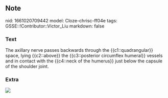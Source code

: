 ## Note
nid: 1661020709442
model: Cloze-chrisc-ff04e
tags: GSSE::!Contributor::Victor_Liu
markdown: false

### Text
The axillary nerve passes backwards through the {{c1::quadrangular}} space, lying {{c2::above}} the {{c3::posterior circumflex humeral}} vessels and in contact with the {{c4::neck of the humerus}} just below the capsule of the shoulder joint.

### Extra
<img src="paste-70c8b84978ace4cf1ceec96a9f06138902a30582.jpg">
